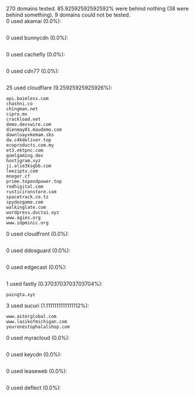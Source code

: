 270 domains tested. 85.92592592592592% were behind nothing (38 were behind something). 9 domains could not be tested.<br>
0 used akamai (0.0%):
```

```

0 used bunnycdn (0.0%):
```

```

0 used cachefly (0.0%):
```

```

0 used cdn77 (0.0%):
```

```

25 used cloudflare (9.25925925925926%):
```
api.baimless.com
chashni.co
chingman.net
cipro.mx
crackload.net
demo.devswire.com
dienmay01.maudemo.com
downloayxkemam.sbs
dw.c4kdeliver.top
ecoproducts.com.my
et3.ektpnc.com
gomlgaming.dev
hostigram.xyz
ji.alie3ksgbb.com
leeziptv.com
mnoger.cf
prime.topendpower.top
rodhigital.com
rusticironstore.com
spacetrack.co.tz
spydezgame.com
walkinglate.com
wordpress.ductai.xyz
www.agies.org
www.idpminic.org
```

0 used cloudfront (0.0%):
```

```

0 used ddosguard (0.0%):
```

```

0 used edgecast (0.0%):
```

```

1 used fastly (0.3703703703703704%):
```
paingta.xyz
```

3 used sucuri (1.1111111111111112%):
```
www.asterglobal.com
www.lasikofmichigan.com
youronestophalalshop.com
```

0 used myracloud (0.0%):
```

```

0 used keycdn (0.0%):
```

```

0 used leaseweb (0.0%):
```

```

0 used deflect (0.0%):
```

```

